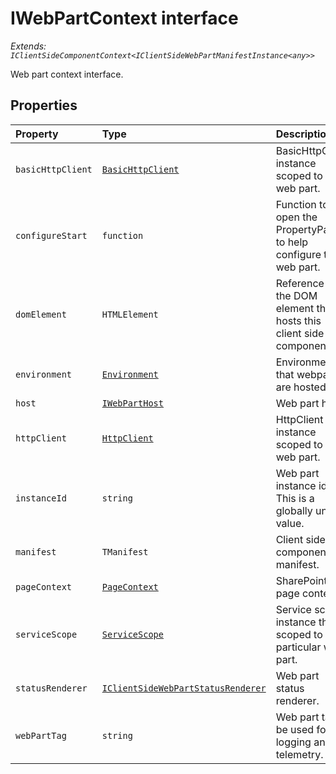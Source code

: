 # IWebPartContext interface

_Extends: `IClientSideComponentContext<IClientSideWebPartManifestInstance<any>>`_



Web part context interface.




## Properties

| Property	   | Type	| Description|
|:-------------|:-------|:-----------|
|`basicHttpClient`      | [`BasicHttpClient`](../sp-client-base/basichttpclient.md) | BasicHttpClient instance scoped to this web part. |
|`configureStart`      | `function` | Function to open the PropertyPane to help configure this web part. |
|`domElement`      | `HTMLElement` | Reference to the DOM element that hosts this client side component. |
|`environment`      | [`Environment`](../sp-client-base/environment.md) | Environment that webparts are hosted in. |
|`host`      | [`IWebPartHost`](../sp-client-preview/iwebparthost.md) | Web part host. |
|`httpClient`      | [`HttpClient`](../sp-client-base/httpclient.md) | HttpClient instance scoped to this web part. |
|`instanceId`      | `string` | Web part instance id. This is a globally unique value. |
|`manifest`      | `TManifest` | Client side component manifest. |
|`pageContext`      | [`PageContext`](../sp-client-base/pagecontext.md) | SharePoint page context. |
|`serviceScope`      | [`ServiceScope`](../sp-client-base/servicescope.md) | Service scope instance that is scoped to this particular web part. |
|`statusRenderer`      | [`IClientSideWebPartStatusRenderer`](../sp-client-preview/iclientsidewebpartstatusrenderer.md) | Web part status renderer. |
|`webPartTag`      | `string` | Web part tag to be used for logging and telemetry. |






